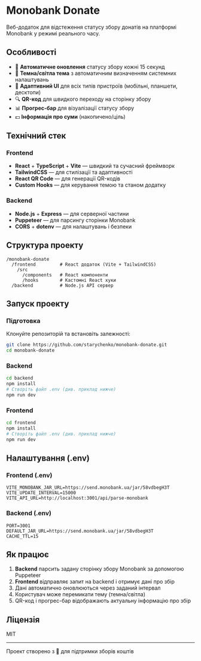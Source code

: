 # Monobank Donate

Веб-додаток для відстеження статусу збору донатів на платформі Monobank у режимі реального часу. 

## Особливості

- 🔄 **Автоматичне оновлення** статусу збору кожні 15 секунд
- 🌙 **Темна/світла тема** з автоматичним визначенням системних налаштувань
- 📱 **Адаптивний UI** для всіх типів пристроїв (мобільні, планшети, десктопи)
- 🔍 **QR-код** для швидкого переходу на сторінку збору
- 📊 **Прогрес-бар** для візуалізації статусу збору
- 💵 **Інформація про суми** (накопичено/ціль)

## Технічний стек

### Frontend
- **React** + **TypeScript** + **Vite** — швидкий та сучасний фреймворк
- **TailwindCSS** — для стилізації та адаптивності
- **React QR Code** — для генерації QR-кодів
- **Custom Hooks** — для керування темою та станом додатку

### Backend
- **Node.js** + **Express** — для серверної частини
- **Puppeteer** — для парсингу сторінки Monobank
- **CORS** + **dotenv** — для налаштувань і безпеки

## Структура проекту

```
/monobank-donate
  /frontend         # React додаток (Vite + TailwindCSS)
    /src
      /components   # React компоненти
      /hooks        # Кастомні React хуки
  /backend          # Node.js API сервер
```

## Запуск проекту

### Підготовка

Клонуйте репозиторій та встановіть залежності:

```bash
git clone https://github.com/starychenko/monobank-donate.git
cd monobank-donate
```

### Backend

```bash
cd backend
npm install
# Створіть файл .env (див. приклад нижче)
npm run dev
```

### Frontend

```bash
cd frontend
npm install
# Створіть файл .env (див. приклад нижче)
npm run dev
```

## Налаштування (.env)

### Frontend (.env)

```
VITE_MONOBANK_JAR_URL=https://send.monobank.ua/jar/58vdbegH3T
VITE_UPDATE_INTERVAL=15000
VITE_API_URL=http://localhost:3001/api/parse-monobank
```

### Backend (.env)

```
PORT=3001
DEFAULT_JAR_URL=https://send.monobank.ua/jar/58vdbegH3T
CACHE_TTL=15
```

## Як працює

1. **Backend** парсить задану сторінку збору Monobank за допомогою Puppeteer
2. **Frontend** відправляє запит на backend і отримує дані про збір
3. Дані автоматично оновлюються через заданий інтервал
4. Користувач може перемикати тему (темна/світла)
5. QR-код і прогрес-бар відображають актуальну інформацію про збір

## Ліцензія

MIT

---

Проект створено з 💜 для підтримки зборів коштів 